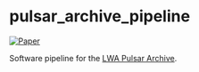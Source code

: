 # pulsar_archive_pipeline

[![Paper](https://img.shields.io/badge/arXiv-1410.7422-blue.svg)](https://arxiv.org/pdf/1410.7422.pdf)

Software pipeline for the [LWA Pulsar Archive](https://lda10g.alliance.unm.edu/PulsarArchive/).
